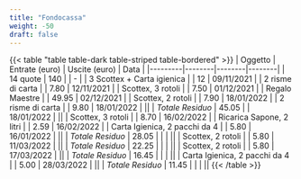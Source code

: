 ```yaml
---
title: "Fondocassa"
weight: -50
draft: false
---
```


{{< table "table table-dark table-striped table-bordered" >}}
| Oggetto | Entrate (euro) | Uscite (euro) | Data |
|---------|--------|--------|--------|
| 14 quote | 140 | | - |
| 3 Scottex + Carta igienica | | 12 | 09/11/2021 |
| 2 risme di carta | | 7.80 | 12/11/2021 |
| Scottex, 3 rotoli | | 7.50 | 01/12/2021 |
| Regalo Maestre | | 49.95 | 02/12/2021 |
| Scottex, 2 rotoli | | 7.90 | 18/01/2022 |
| 2 risme di carta | | 9.80 | 18/01/2022 |
||
| *Totale Residuo* | 45.05 | | 18/01/2022 |
||
| Scottex, 3 rotoli | | 8.70 | 16/02/2022 |
| Ricarica Sapone, 2 litri | | 2.59 | 16/02/2022 |
| Carta Igienica, 2 pacchi da 4 | | 5.80 | 16/01/2022 |
||
| *Totale Residuo* | 28.05 | | |
||
| Scottex, 2 rotoli | | 5.80 | 11/03/2022 |
||
| *Totale Residuo* | 22.25 | | |
||
| Scottex, 2 rotoli | | 5.80 | 17/03/2022 |
||
| *Totale Residuo* | 16.45 | | |
||
| Carta Igienica, 2 pacchi da 4 | | 5.00 | 28/03/2022 |
||
| *Totale Residuo* | 11.45 | | |
||
{{< /table >}}
